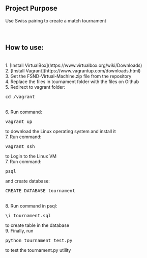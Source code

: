 ## Project Purpose

Use Swiss pairing to create a match tournament
<br />
<br />
<br />


## How to use:
<br />
1. [Install VirtualBox](https://www.virtualbox.org/wiki/Downloads)<br />
2. [Install Vagrant](https://www.vagrantup.com/downloads.html)<br />
3. Get the FSND-Virtual-Machine.zip file from the repository<br />
4. Replace the files in tournament folder with the files on Github<br />
5. Redirect to vagrant folder: <pre>cd /vagrant</pre><br />
6. Run command: <pre>vagrant up</pre> to download the Linux operating system and install it<br />
7. Run command: <pre>vagrant ssh</pre>to Login to the Linux VM<br />
7. Run command: <pre>psql</pre> and create database: <pre>CREATE DATABASE tournament</pre><br />
8. Run command in psql: <pre>\i tournament.sql</pre> to create table in the database<br />
9. Finally, run <pre>python tournament_test.py</pre> to test the tournament.py utility<br />


